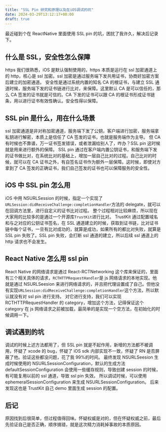 ```yaml
---
title: "SSL Pin 研究和原理以及在iOS调试的坑"
date: 2024-03-29T13:12:17+08:00
draft: true
---
```


最近碰到个在 ReactNative 里面使用 SSL pin 的坑，困扰了我许久，解决后记录下。

## 什么是 SSL，安全性怎么保障

https 我们很熟悉，iOS 是默认强制使用的，https 本质是运行在 ssl 加密通道上的 http，核心是 ssl 加密。ssl 加密是通过服务端下发共用证书，协商好加密方案后建立的加密通道。
安全性是通过系统内置的知名 CA 的根证书，与建立 SSL 通道时候，服务端下发的证书链进行比对，来保障。这里默认 CA 是可以信任的，那么 CA 签发的证书就是可信的。CA 下发的证书可以跟 CA 的根证书形成证书链条，用以进行证书有效性确认。安全性得以保障。

## SSL pin 是什么，用在什么场景

ssl 加密通道是非对称加密通道，服务端下发了公钥，客户端进行加密，服务端拿私钥进行解密，本质上是信任了 CA 签发的证书，也就是服务端作为主导。
但 CA 有时候也不靠谱，万一证书签发错误，或者泄漏给别人了，咋办？SSL pin 这时候就是用来进行额外的保障。
SSL pin 通过在客户端内置公钥证书，和服务端下发的证书做比对，在系统比对的基础上，增加一层自己比对的过程。自己比对的时候，就可以在 CA 证书之外，有自签名证书作为额外一层保障。这时候，即使对方拿到了 CA 签发的正确证书，我们自己签发的证书也可以保障服务的安全性。

## iOS 中 SSL pin 怎么用

iOS 中用 NSURLSession 的时候，指定一个实现了`URLSession:didReceiveChallenge:completionHandler`方法的 delegate，就可以在回调方法里，进行自定义的证书比对过程。
整个过程相对比较麻烦，所以现在大家用的比较多的是通过一个开源库`TrustKit`进行比对。
TrustKit 通过配置域名和与之对应的公钥证书签名，在 SSL 通道建立的时候，获取到证书链，比对证书链中每个证书，一旦有比对成功的，就算是成功，如果所有的都比对失败，就算是 SSL pin 失败了。SSL pin 失败，会打断 ssl 通道的建立，所以后续 ssl 通道上的 http 请求也不会发生。

## React Native 怎么用 ssl pin

React Native 的网络请求是通过 React-RCTNetworking 这个库来保证的，里面有三个相关具体的请求，`RCTHTTPRequestHandler`是 js 网络请求的本地实现。他就是通过 NSURLSeesion 来进行网络请求的，并且把代理设置成了自己。但他没有实现`URLSession:didReceiveChallenge:completionHandler`这个方法，所以默认就没有对 ssl pin 进行支持。
对它进行支持，我们可以实现 RCTHTTPRequestHandler 的 category，增加这个方法，记得保证这个 category 在 js 网络请求之前被加载，最简单的是实现一个空方法，在初始化的时候调用一下。

## 调试遇到的坑

调试的时候上述方法都用了，但 SSL pin 就是不起作用，新增的方法都不被调用，怀疑了 xcode 的 bug，怀疑了 iOS sdk 内部实现不一致，怀疑了 RN 是否屏蔽了他。验证这些都没问题，花了我 99%的时间。
最终发现 NSURLSeesion 生成时候使用的 NSURLSessionConfiguration，默认的生成方法 defaultSessionConfiguration 会使用一些缓存规则，导致创建 session 的时候，有可能复用以前的 ssl 通道，导致 ssl pin 失效。
所以调试时候，可以使用 ephemeralSessionConfiguration 来生成 NSURLSessionConfiguration。
后来发现这也是 TrustKit 自己 demo 里面生成 session 的配置。

## 后记

原因找到后很简单，但过程值得回味。怀疑权威是对的，但在怀疑权威之前，最后先验证自己是否正确，顺序搞错，就是这次精力消耗掉事故的本质原因。
